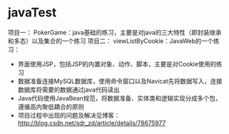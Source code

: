 # javaTest
项目一：
  PokerGame：java基础的练习，主要是对java的三大特性（即封装继承和多态）以及集合的一个练习
项目二：
  viewListByCookie：JavaWeb的一个练习：
  - 界面使用JSP，包括JSP的内置对象、动作、脚本，主要是对Cookie使用的练习
  - 数据准备连接MySQL数据库，使用命令窗口以及Navicat先将数据写入，连接数据库将需要的数据通过java代码读出
  - Java代码使用JavaBean规范，将数据准备、实体类和逻辑实现分成多个包，遵循高内聚低耦合的原则
  - 项目过程中出现的问题及解决见博客：http://blog.csdn.net/sdr_zd/article/details/78675977
